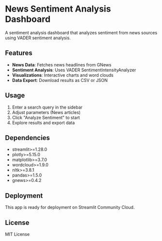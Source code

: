 # News Sentiment Analysis Dashboard

A sentiment analysis dashboard that analyzes sentiment from news sources using VADER sentiment analysis.

## Features

- **News Data**: Fetches news headlines from GNews
- **Sentiment Analysis**: Uses VADER SentimentIntensityAnalyzer
- **Visualizations**: Interactive charts and word clouds
- **Data Export**: Download results as CSV or JSON

## Usage

1. Enter a search query in the sidebar
2. Adjust parameters (News articles)
3. Click "Analyze Sentiment" to start
4. Explore results and export data

## Dependencies

- streamlit>=1.28.0
- plotly>=5.15.0
- matplotlib>=3.7.0
- wordcloud>=1.9.0
- nltk>=3.8.1
- pandas>=1.5.0
- gnews>=0.4.2

## Deployment

This app is ready for deployment on Streamlit Community Cloud.

## License

MIT License